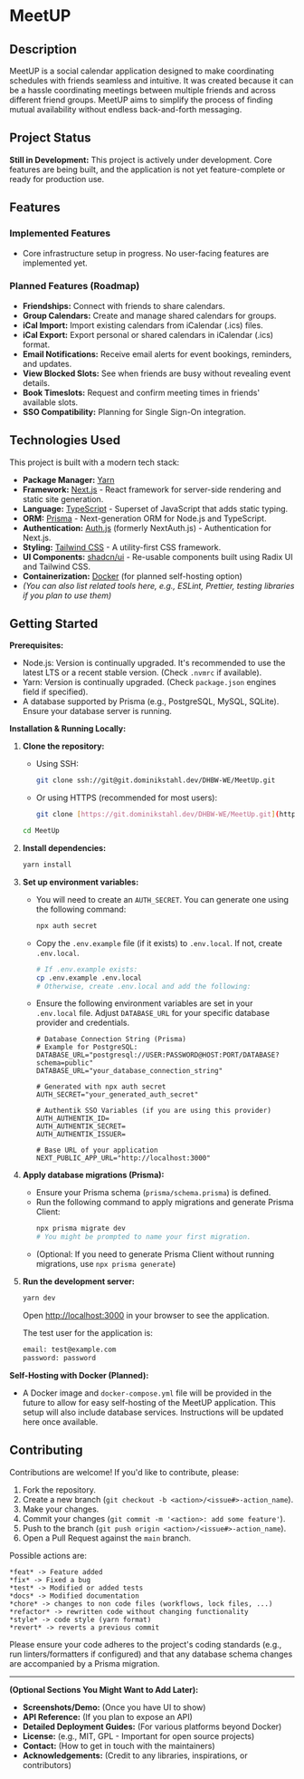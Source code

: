 # MeetUP

## Description

MeetUP is a social calendar application designed to make coordinating schedules with friends seamless and intuitive. It was created because it can be a hassle coordinating meetings between multiple friends and across different friend groups. MeetUP aims to simplify the process of finding mutual availability without endless back-and-forth messaging.

## Project Status

**Still in Development:** This project is actively under development. Core features are being built, and the application is not yet feature-complete or ready for production use.

## Features

### Implemented Features

- Core infrastructure setup in progress. No user-facing features are implemented yet.

### Planned Features (Roadmap)

- **Friendships:** Connect with friends to share calendars.
- **Group Calendars:** Create and manage shared calendars for groups.
- **iCal Import:** Import existing calendars from iCalendar (.ics) files.
- **iCal Export:** Export personal or shared calendars in iCalendar (.ics) format.
- **Email Notifications:** Receive email alerts for event bookings, reminders, and updates.
- **View Blocked Slots:** See when friends are busy without revealing event details.
- **Book Timeslots:** Request and confirm meeting times in friends' available slots.
- **SSO Compatibility:** Planning for Single Sign-On integration.

## Technologies Used

This project is built with a modern tech stack:

- **Package Manager:** [Yarn](https://yarnpkg.com/)
- **Framework:** [Next.js](https://nextjs.org/) - React framework for server-side rendering and static site generation.
- **Language:** [TypeScript](https://www.typescriptlang.org/) - Superset of JavaScript that adds static typing.
- **ORM:** [Prisma](https://www.prisma.io/) - Next-generation ORM for Node.js and TypeScript.
- **Authentication:** [Auth.js](https://authjs.dev/) (formerly NextAuth.js) - Authentication for Next.js.
- **Styling:** [Tailwind CSS](https://tailwindcss.com/) - A utility-first CSS framework.
- **UI Components:** [shadcn/ui](https://ui.shadcn.com/) - Re-usable components built using Radix UI and Tailwind CSS.
- **Containerization:** [Docker](https://www.docker.com/) (for planned self-hosting option)
- _(You can also list related tools here, e.g., ESLint, Prettier, testing libraries if you plan to use them)_

## Getting Started

**Prerequisites:**

- Node.js: Version is continually upgraded. It's recommended to use the latest LTS or a recent stable version. (Check `.nvmrc` if available).
- Yarn: Version is continually upgraded. (Check `package.json` engines field if specified).
- A database supported by Prisma (e.g., PostgreSQL, MySQL, SQLite). Ensure your database server is running.

**Installation & Running Locally:**

1.  **Clone the repository:**
    - Using SSH:
      ```bash
      git clone ssh://git@git.dominikstahl.dev/DHBW-WE/MeetUp.git
      ```
    - Or using HTTPS (recommended for most users):
      ```bash
      git clone [https://git.dominikstahl.dev/DHBW-WE/MeetUp.git](https://git.dominikstahl.dev/DHBW-WE/MeetUp.git)
      ```
    ```bash
    cd MeetUp
    ```
2.  **Install dependencies:**
    ```bash
    yarn install
    ```
3.  **Set up environment variables:**

    - You will need to create an `AUTH_SECRET`. You can generate one using the following command:
      ```bash
      npx auth secret
      ```
    - Copy the `.env.example` file (if it exists) to `.env.local`. If not, create `.env.local`.
      ```bash
      # If .env.example exists:
      cp .env.example .env.local
      # Otherwise, create .env.local and add the following:
      ```
    - Ensure the following environment variables are set in your `.env.local` file. Adjust `DATABASE_URL` for your specific database provider and credentials.

      ```env
      # Database Connection String (Prisma)
      # Example for PostgreSQL: DATABASE_URL="postgresql://USER:PASSWORD@HOST:PORT/DATABASE?schema=public"
      DATABASE_URL="your_database_connection_string"

      # Generated with npx auth secret
      AUTH_SECRET="your_generated_auth_secret"

      # Authentik SSO Variables (if you are using this provider)
      AUTH_AUTHENTIK_ID=
      AUTH_AUTHENTIK_SECRET=
      AUTH_AUTHENTIK_ISSUER=

      # Base URL of your application
      NEXT_PUBLIC_APP_URL="http://localhost:3000"
      ```

4.  **Apply database migrations (Prisma):**

    - Ensure your Prisma schema (`prisma/schema.prisma`) is defined.
    - Run the following command to apply migrations and generate Prisma Client:
      ```bash
      npx prisma migrate dev
      # You might be prompted to name your first migration.
      ```
    - (Optional: If you need to generate Prisma Client without running migrations, use `npx prisma generate`)

5.  **Run the development server:**

    ```bash
    yarn dev
    ```

    Open [http://localhost:3000](http://localhost:3000) in your browser to see the application.

    The test user for the application is:

    ```bash
    email: test@example.com
    password: password
    ```

**Self-Hosting with Docker (Planned):**

- A Docker image and `docker-compose.yml` file will be provided in the future to allow for easy self-hosting of the MeetUP application. This setup will also include database services. Instructions will be updated here once available.

## Contributing

Contributions are welcome! If you'd like to contribute, please:

1.  Fork the repository.
2.  Create a new branch (`git checkout -b <action>/<issue#>-action_name`).
3.  Make your changes.
4.  Commit your changes (`git commit -m '<action>: add some feature'`).
5.  Push to the branch (`git push origin <action>/<issue#>-action_name`).
6.  Open a Pull Request against the `main` branch.

Possible actions are:

    *feat* -> Feature added
    *fix* -> Fixed a bug
    *test* -> Modified or added tests
    *docs* -> Modified documentation
    *chore* -> changes to non code files (workflows, lock files, ...)
    *refactor* -> rewritten code without changing functionality
    *style* -> code style (yarn format)
    *revert* -> reverts a previous commit

Please ensure your code adheres to the project's coding standards (e.g., run linters/formatters if configured) and that any database schema changes are accompanied by a Prisma migration.

---

**(Optional Sections You Might Want to Add Later):**

- **Screenshots/Demo:** (Once you have UI to show)
- **API Reference:** (If you plan to expose an API)
- **Detailed Deployment Guides:** (For various platforms beyond Docker)
- **License:** (e.g., MIT, GPL - Important for open source projects)
- **Contact:** (How to get in touch with the maintainers)
- **Acknowledgements:** (Credit to any libraries, inspirations, or contributors)
